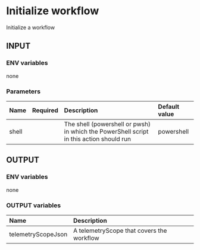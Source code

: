 # Initialize workflow
Initialize a workflow

## INPUT

### ENV variables
none

### Parameters
| Name | Required | Description | Default value |
| :-- | :-: | :-- | :-- |
| shell | | The shell (powershell or pwsh) in which the PowerShell script in this action should run | powershell |

## OUTPUT

### ENV variables
none

### OUTPUT variables
| Name | Description |
| :-- | :-- |
| telemetryScopeJson | A telemetryScope that covers the workflow |
